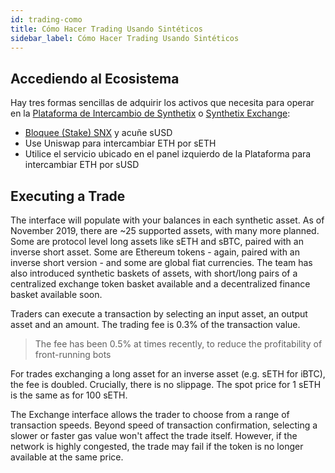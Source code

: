 ```yaml
---
id: trading-como
title: Cómo Hacer Trading Usando Sintéticos
sidebar_label: Cómo Hacer Trading Usando Sintéticos
---
```


## Accediendo al Ecosistema
Hay tres formas sencillas de adquirir los activos que necesita para operar en la <a href="https://synthetix.exchange/" target="_blank" class="link">Plataforma de Intercambio de Synthetix</a> o <a href="https://synthetix.exchange/" target="_blank" class="link">Synthetix Exchange</a>:
- <a href="/docs/staking-snx-overview" class="link">Bloquee (Stake) SNX</a> y acuñe sUSD
- Use Uniswap para intercambiar ETH por sETH
- Utilice el servicio ubicado en el panel izquierdo de la Plataforma para intercambiar ETH por sUSD

## Executing a Trade
The interface will populate with your balances in each synthetic asset. As of November 2019, there are ~25 supported assets, with many more planned. Some are protocol level long assets like sETH and sBTC, paired with an inverse short asset. Some are Ethereum tokens - again, paired with an inverse short version - and some are global fiat currencies. The team has also introduced synthetic baskets of assets, with short/long pairs of a centralized exchange token basket available and a decentralized finance basket available soon.

Traders can execute a transaction by selecting an input asset, an output asset and an amount. The trading fee is 0.3% of the transaction value.

> The fee has been 0.5% at times recently, to reduce the profitability of front-running bots

For trades exchanging a long asset for an inverse asset (e.g. sETH for iBTC), the fee is doubled. Crucially, there is no slippage. The spot price for 1 sETH is the same as for 100 sETH. 

The Exchange interface allows the trader to choose from a range of transaction speeds. Beyond speed of transaction confirmation, selecting a slower or faster gas value won't affect the trade itself. However, if the network is highly congested, the trade may fail if the token is no longer available at the same price. 
